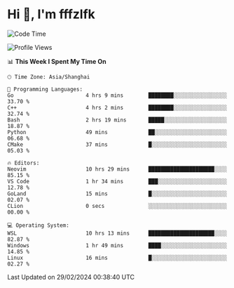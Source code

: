 # Hi 👋, I'm fffzlfk

<!--START_SECTION:waka-->
![Code Time](http://img.shields.io/badge/Code%20Time-671%20hrs%2027%20mins-blue)

![Profile Views](http://img.shields.io/badge/Profile%20Views-3-blue)

📊 **This Week I Spent My Time On** 

```text
🕑︎ Time Zone: Asia/Shanghai

💬 Programming Languages: 
Go                       4 hrs 9 mins        ████████░░░░░░░░░░░░░░░░░   33.70 % 
C++                      4 hrs 2 mins        ████████░░░░░░░░░░░░░░░░░   32.74 % 
Bash                     2 hrs 19 mins       █████░░░░░░░░░░░░░░░░░░░░   18.87 % 
Python                   49 mins             ██░░░░░░░░░░░░░░░░░░░░░░░   06.68 % 
CMake                    37 mins             █░░░░░░░░░░░░░░░░░░░░░░░░   05.03 % 

🔥 Editors: 
Neovim                   10 hrs 29 mins      █████████████████████░░░░   85.15 % 
VS Code                  1 hr 34 mins        ███░░░░░░░░░░░░░░░░░░░░░░   12.78 % 
GoLand                   15 mins             █░░░░░░░░░░░░░░░░░░░░░░░░   02.07 % 
CLion                    0 secs              ░░░░░░░░░░░░░░░░░░░░░░░░░   00.00 % 

💻 Operating System: 
WSL                      10 hrs 13 mins      █████████████████████░░░░   82.87 % 
Windows                  1 hr 49 mins        ████░░░░░░░░░░░░░░░░░░░░░   14.85 % 
Linux                    16 mins             █░░░░░░░░░░░░░░░░░░░░░░░░   02.27 % 
```


 Last Updated on 29/02/2024 00:38:40 UTC
<!--END_SECTION:waka-->
